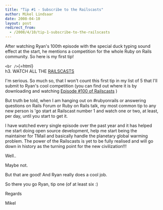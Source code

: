 ```yaml
---
title: "Tip #1 - Subscribe to the Railscasts"
author: Mikel Lindsaar
date: 2008-04-10
layout: post
redirect_from:
  - /2008/4/10/tip-1-subscribe-to-the-railscasts
---
```

After watching Ryan's 100th episode with the special duck typing sound
effect at the start, he mentions a competition for the whole Ruby on
Rails community. So here is my first tip!

`<br />`{=html}\
h3. WATCH ALL THE [RAILSCASTS](http://www.railscasts.com/)

I'm serious. So much so, that I won't count this first tip in my list of
5 that I'll submit to Ryan's cool competition (you can find out where it
is by downloading and watching [Episode #100 of
Railscasts](http://www.railscasts.com/episodes/100) )

But truth be told, when I am hanging out on #rubyonrails or answering
questions on Rails Forum or Ruby on Rails talk, my most common tip to
any new person is 'go start at Railscast number 1 and watch one or two,
at least, per day, until you start to get it.

I have watched every single episode over the past year and it has helped
me start doing open source development, help me start being the
maintainer for TMail and basically handle the planetary global warming
problem. The power of the Railscasts is yet to be fully realised and
will go down in history as the turning point for the new civilization!!!

Well..

Maybe not.

But that are good! And Ryan really does a cool job.

So there you go Ryan, tip one (of at least six :)

Regards

Mikel

